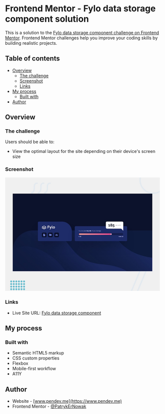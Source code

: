 # Frontend Mentor - Fylo data storage component solution

This is a solution to the [Fylo data storage component challenge on Frontend Mentor](https://www.frontendmentor.io/challenges/fylo-data-storage-component-1dZPRbV5n). Frontend Mentor challenges help you improve your coding skills by building realistic projects.

## Table of contents

- [Overview](#overview)
  - [The challenge](#the-challenge)
  - [Screenshot](#screenshot)
  - [Links](#links)
- [My process](#my-process)
  - [Built with](#built-with)
- [Author](#author)

## Overview

### The challenge

Users should be able to:

- View the optimal layout for the site depending on their device's screen size

### Screenshot

![](../../../Main%20page/img/Photos%20of%20Challenges/02%20junior/fylo%20data%20storage%20component.jpg)

### Links

- Live Site URL: [Fylo data storage component ](https://patrykernowak.github.io/Frontend-Mentor-Challenges/Junior/fylo-data-storage-component/)

## My process

### Built with

- Semantic HTML5 markup
- CSS custom properties
- Flexbox
- Mobile-first workflow
- A11Y

## Author

- Website - [www.pendev.me](https://www.pendev.me)
- Frontend Mentor - [@PatrykErNowak](https://https://www.frontendmentor.io/profile/PatrykErNowak)
